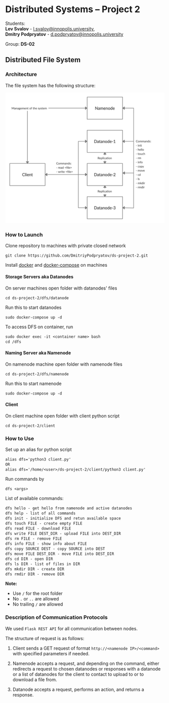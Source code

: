 # Distributed Systems &ndash; Project 2

Students:  
**Lev Svalov** - l.svalov@innopolis.university,  
**Dmitry Podpryatov** - d.podpryatov@innopolis.university

Group: **DS-02**

## Distributed File System

### Architecture 

The file system has the following structure:  

![structure](https://github.com/DmitriyPodpryatov/ds-project-2/blob/main/scheme.png)

### How to Launch

Clone repository to machines with private closed network

```
git clone https://github.com/DmitriyPodpryatov/ds-project-2.git
```

Install [docker](https://docs.docker.com/engine/install/ubuntu/) and [docker-compose](https://docs.docker.com/compose/install/) on machines 

#### Storage Servers aka Datanodes

On server machines open folder with datanodes' files

```
cd ds-project-2/dfs/datanode
```

Run this to start datanodes

```
sudo docker-compose up -d
```

To access DFS on container, run

```
sudo docker exec -it <container name> bash
cd /dfs
```

#### Naming Server aka Namenode

On namenode machine open folder with namenode files

```
cd ds-project-2/dfs/namenode
```

Run this to start namenode

```
sudo docker-compose up -d
```

#### Client

On client machine open folder with client python script

```
cd ds-project-2/client
```

### How to Use

Set up an alias for python script

```
alias dfs='python3 client.py'
OR
alias dfs='/home/<user>/ds-project-2/client/python3 client.py'
```

Run commands by

```
dfs <args>
```

List of available commands:

```
dfs hello - get hello from namenode and active datanodes
dfs help - list of all commands
dfs init - initialize DFS and retun available space
dfs touch FILE - create empty FILE
dfs read FILE - download FILE
dfs write FILE DEST_DIR - upload FILE into DEST_DIR
dfs rm FILE - remove FILE
dfs info FILE - show info about FILE
dfs copy SOURCE DEST - copy SOURCE into DEST
dfs move FILE DEST_DIR - move FILE into DEST_DIR
dfs cd DIR - open DIR
dfs ls DIR - list of files in DIR
dfs mkdir DIR - create DIR
dfs rmdir DIR - remove DIR
```

**Note:**

* Use `/` for the root folder
* No `.` or `..` are allowed
* No trailing `/` are allowed

### Description of Communication Protocols

We used `Flask REST API` for all communication between nodes.

The structure of request is as follows:

1. Client sends a GET request of format `http://<namenode IP>/<command>` with specified parameters if needed.

2. Namenode accepts a request, and depending on the command, either redirects a request to chosen datanodes or responses
with a datanode or a list of datanodes for the client to contact to upload to or to download a file from.

3. Datanode accepts a request, performs an action, and returns a response.
